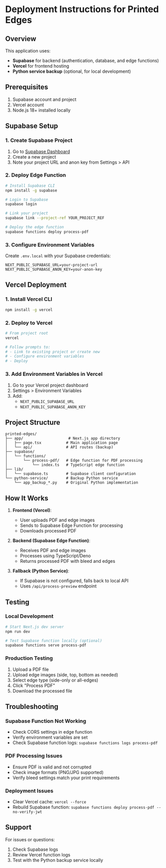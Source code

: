 # Deployment Instructions for Printed Edges

## Overview
This application uses:
- **Supabase** for backend (authentication, database, and edge functions)
- **Vercel** for frontend hosting
- **Python service backup** (optional, for local development)

## Prerequisites
1. Supabase account and project
2. Vercel account
3. Node.js 18+ installed locally

## Supabase Setup

### 1. Create Supabase Project
1. Go to [Supabase Dashboard](https://app.supabase.com)
2. Create a new project
3. Note your project URL and anon key from Settings > API

### 2. Deploy Edge Function
```bash
# Install Supabase CLI
npm install -g supabase

# Login to Supabase
supabase login

# Link your project
supabase link --project-ref YOUR_PROJECT_REF

# Deploy the edge function
supabase functions deploy process-pdf
```

### 3. Configure Environment Variables
Create `.env.local` with your Supabase credentials:
```env
NEXT_PUBLIC_SUPABASE_URL=your-project-url
NEXT_PUBLIC_SUPABASE_ANON_KEY=your-anon-key
```

## Vercel Deployment

### 1. Install Vercel CLI
```bash
npm install -g vercel
```

### 2. Deploy to Vercel
```bash
# From project root
vercel

# Follow prompts to:
# - Link to existing project or create new
# - Configure environment variables
# - Deploy
```

### 3. Add Environment Variables in Vercel
1. Go to your Vercel project dashboard
2. Settings > Environment Variables
3. Add:
   - `NEXT_PUBLIC_SUPABASE_URL`
   - `NEXT_PUBLIC_SUPABASE_ANON_KEY`

## Project Structure

```
printed-edges/
├── app/                    # Next.js app directory
│   ├── page.tsx           # Main application page
│   └── api/               # API routes (backup)
├── supabase/
│   └── functions/
│       └── process-pdf/   # Edge function for PDF processing
│           └── index.ts   # TypeScript edge function
├── lib/
│   └── supabase.ts        # Supabase client configuration
└── python-service/        # Backup Python service
    └── app_backup_*.py    # Original Python implementation
```

## How It Works

1. **Frontend (Vercel)**:
   - User uploads PDF and edge images
   - Sends to Supabase Edge Function for processing
   - Downloads processed PDF

2. **Backend (Supabase Edge Function)**:
   - Receives PDF and edge images
   - Processes using TypeScript/Deno
   - Returns processed PDF with bleed and edges

3. **Fallback (Python Service)**:
   - If Supabase is not configured, falls back to local API
   - Uses `/api/process-preview` endpoint

## Testing

### Local Development
```bash
# Start Next.js dev server
npm run dev

# Test Supabase function locally (optional)
supabase functions serve process-pdf
```

### Production Testing
1. Upload a PDF file
2. Upload edge images (side, top, bottom as needed)
3. Select edge type (side-only or all-edges)
4. Click "Process PDF"
5. Download the processed file

## Troubleshooting

### Supabase Function Not Working
- Check CORS settings in edge function
- Verify environment variables are set
- Check Supabase function logs: `supabase functions logs process-pdf`

### PDF Processing Issues
- Ensure PDF is valid and not corrupted
- Check image formats (PNG/JPG supported)
- Verify bleed settings match your print requirements

### Deployment Issues
- Clear Vercel cache: `vercel --force`
- Rebuild Supabase function: `supabase functions deploy process-pdf --no-verify-jwt`

## Support
For issues or questions:
1. Check Supabase logs
2. Review Vercel function logs
3. Test with the Python backup service locally